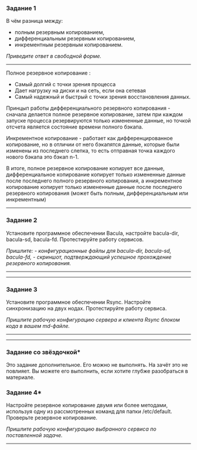 ### Задание 1

В чём разница между:

- полным резервным копированием,
- дифференциальным резервным копированием,
- инкрементным резервным копированием.

*Приведите ответ в свободной форме.*

---
Полное резервное копирование :
- Самый долгий с точки зрения процесса
- Дает нагрузку на диски и на сеть, если она сетевая
- Самый надежный и быстрый с точки зрения восстановления
данных.

Принцып работы дифференциального резервного
копирования - сначала делается полное резервное копирование,
затем при каждом запуске процесса резервируются только
измененные данные, но точкой отсчета является состояние
времени полного бэкапа.

Инкрементное копирование - работает как дифференцированное
копирование, но в отличии от него бэкапятся данные, которые
были изменены из последнего слепка, то есть отправная точка
каждого нового бэкапа это бэкап n-1.

В итоге, полное резервное копирование копирует все данные,
дифференциальное копирование копирует только измененные данные
после последнего полного резервного копирования, а инкрементное
копирование копирует только измененные данные после последнего
резервного копирования (может быть полным, дифференциальным или инкрементным)

---
### Задание 2

Установите программное обеспечении Bacula, настройте bacula-dir, bacula-sd,  bacula-fd. Протестируйте работу сервисов.

*Пришлите:*
*- конфигурационные файлы для bacula-dir, bacula-sd,  bacula-fd,*
*- скриншот, подтверждающий успешное прохождение резервного копирования.*

---


---
### Задание 3

Установите программное обеспечении Rsync. Настройте синхронизацию на двух нодах. Протестируйте работу сервиса.

*Пришлите рабочую конфигурацию сервера и клиента Rsync блоком кода в вашем md-файле.*

---


---
### Задание со звёздочкой*
Это задание дополнительное. Его можно не выполнять. На зачёт это не повлияет. Вы можете его выполнить, если хотите глубже разобраться в материале.

### Задание 4*

Настройте резервное копирование двумя или более методами, используя одну из рассмотренных команд для папки /etc/default. Проверьте резервное копирование.

*Пришлите рабочую конфигурацию выбранного сервиса по поставленной задаче.*

---
